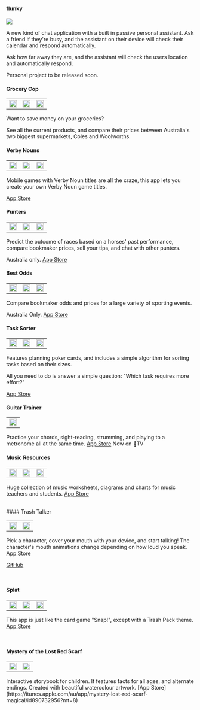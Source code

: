 #### flunky
![](/content/images/2016/09/Screen-Shot-2016-08-04-at-7-51-50-pm.png)

A new kind of chat application with a built in passive personal assistant. Ask a friend if they're busy, and the assistant on their device will check their calendar and respond automatically.

Ask how far away they are, and the assistant will check the users location and automatically respond.

Personal project to be released soon.
<br>

#### Grocery Cop

<table style="width:100%">
  <tr>
    <td><img src="/content/images/2016/11/Screen-Shot-2016-11-15-at-7.26.22-pm.png" width=100%></td> 
    <td><img src="/content/images/2016/11/Screen-Shot-2016-11-15-at-7.26.36-pm.png" width=100%></td>
    <td><img src="/content/images/2016/11/Screen-Shot-2016-11-15-at-7.26.46-pm.png" width=100%></td>
  </tr>
</table>

Want to save money on your groceries?

See all the current products, and compare their prices between Australia's two biggest supermarkets, Coles and Woolworths.
#### Verby Nouns

<table style="width:100%">
  <tr>
    <td><img src="/content/images/2016/04/Simulator-Screen-Shot-13-Apr-2016--1-04-31-PM.png" width=100%></td> 
    <td><img src="/content/images/2016/04/Simulator-Screen-Shot-13-Apr-2016--1-05-24-PM.png" width=100%></td>
    <td><img src="/content/images/2016/04/Simulator-Screen-Shot-13-Apr-2016--1-06-29-PM.png" width=100%></td>
  </tr>
</table>

Mobile games with Verby Noun titles are all the craze, this app lets you create your own Verby Noun game titles.

[App Store](https://itunes.apple.com/au/app/verby-nouns/id1098076437?mt=8#)
<br>

#### Punters

<table style="width:100%">
  <tr>
    <td><img src="/content/images/2015/11/punters1_opt.jpg" width=100%></td>
    <td><img src="/content/images/2015/11/punters2_opt.jpg" width=100%></td> 
    <td><img src="/content/images/2015/11/punters3_opt.jpg" width=100%></td>
  </tr>
</table>

Predict the outcome of races based on a horses' past performance, compare bookmaker prices, sell your tips, and chat with other punters.

Australia only. [App Store](https://itunes.apple.com/au/app/punters-horse-racing-form/id916114449?mt=8)
<br>

#### Best Odds

<table style="width:100%">
  <tr>
    <td><img src="/content/images/2015/11/bestodds1.jpg" width=100%></td>
    <td><img src="/content/images/2015/11/bestodds2.jpg" width=100%></td> 
    <td><img src="/content/images/2015/11/bestodds3.jpg" width=100%></td>
  </tr>
</table>

Compare bookmaker odds and prices for a large variety of sporting events.

Australia Only. [App Store](https://itunes.apple.com/au/app/best-odds-compare-bookmakers/id696977856?mt=8)
<br>

#### Task Sorter

<table style="width:100%">
  <tr>
    <td><img src="/content/images/2015/12/Simulator-Screen-Shot-28-Dec-2015--11-54-05-AM.png" width=100%></td>
    <td><img src="/content/images/2015/12/Simulator-Screen-Shot-28-Dec-2015--11-54-16-AM.png" width=100%></td> 
    <td><img src="/content/images/2015/12/Simulator-Screen-Shot-28-Dec-2015--11-54-24-AM.png" width=100%></td>
  </tr>
</table>

Features planning poker cards, and includes a simple algorithm for sorting tasks based on their sizes. 

All you need to do is answer a simple question: "Which task requires more effort?"

[App Store](https://itunes.apple.com/au/app/task-sorter/id1054858255?mt=8)
<br>

#### Guitar Trainer

<table style="width:100%">
  <tr>
    <td><img src="/content/images/2015/11/0x0ss.jpg" width=100%></td>
  </tr>
</table>

Practice your chords, sight-reading, strumming, and playing to a metronome all at the same time.
[App Store](https://itunes.apple.com/us/app/guitar-chord-poker/id706625885?mt=8) Now on TV
<br>

#### Music Resources

<table style="width:100%">
  <tr>
    <td><img src="/content/images/2015/12/screen568x568.jpeg" width=100%></td>
    <td><img src="/content/images/2015/12/screen568x568-2.jpeg" width=100%></td> 
    <td><img src="/content/images/2015/12/screen568x568-3.jpeg" width=100%></td>
  </tr>
</table>

Huge collection of music worksheets, diagrams and charts for music teachers and students.
[App Store](https://itunes.apple.com/au/app/music-resources-theory-worksheets/id511267746?mt=8)

<br>
#### Trash Talker

<table style="width:100%">
  <tr>
    <td><img src="/content/images/2015/11/trash1.jpg" width=100%></td>
    <td><img src="/content/images/2015/11/trash2.jpg" width=100%></td> 
  </tr>
</table>

Pick a character, cover your mouth with your device, and start talking! The character's mouth animations change depending on how loud you speak. 
[App Store](https://itunes.apple.com/au/app/trash-talker/id778247287?mt=8)

[GitHub](https://github.com/BeauNouvelle/TrashTalker)

<br>

#### Splat

<table style="width:100%">
  <tr>
    <td><img src="/content/images/2015/11/screen480x480.jpeg" width=100%></td>
    <td><img src="(/content/images/2015/11/screen480x480-2-1.jpeg" width=100%></td> 
    <td><img src="/content/images/2015/11/screen480x480-3.jpeg" width=100%></td>
  </tr>
</table>

This app is just like the card game "Snap!", except with a Trash Pack theme.
[App Store](https://itunes.apple.com/us/app/splat/id812654506?mt=8)

<br>

#### Mystery of the Lost Red Scarf
<table style="width:100%">
  <tr>
<td><img src="/content/images/2015/11/scarf2.jpg" width=100%></td>
    <td><img src="/content/images/2015/11/scarf1.jpg" width=100%></td>
  </tr>
</table>
Interactive storybook for children. It features facts for all ages, and alternate endings. Created with beautiful watercolour artwork.
[App Store](https://itunes.apple.com/au/app/mystery-lost-red-scarf-magical/id890732956?mt=8)

